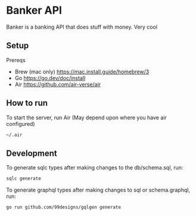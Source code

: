 # Banker API
Banker is a banking API that does stuff with money. Very cool

## Setup
Prereqs
- Brew (mac only) https://mac.install.guide/homebrew/3
- Go https://go.dev/doc/install
- Air https://github.com/air-verse/air

## How to run
To start the server, run Air (May depend upon where you have air configured)
```sh
~/.air
```

## Development
To generate sqlc types after making changes to the db/schema.sql, run:
```sh
sqlc generate
```
To generate graphql types after making changes to sql or schema.graphql, run:
```sh
go run github.com/99designs/gqlgen generate
```
